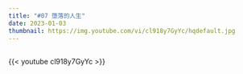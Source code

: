 ```yaml
---
title: "#07 堕落的人生"
date: 2023-01-03
thumbnail: https://img.youtube.com/vi/cl918y7GyYc/hqdefault.jpg
---
```


## <!--more-->

{{< youtube cl918y7GyYc >}}
